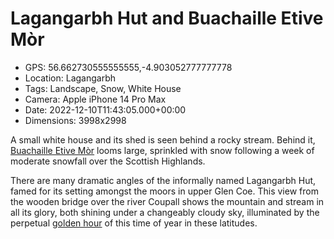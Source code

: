 # Lagangarbh Hut and Buachaille Etive Mòr

- GPS: 56.662730555555555,-4.903052777777778
- Location: Lagangarbh
- Tags: Landscape, Snow, White House
- Camera: Apple iPhone 14 Pro Max
- Date: 2022-12-10T11:43:05.000+00:00
- Dimensions: 3998x2998

A small white house and its shed is seen behind a rocky stream. Behind it, [Buachaille Etive Mòr](https://en.wikipedia.org/wiki/Buachaille_Etive_M%C3%B2r) looms large, sprinkled with snow following a week of moderate snowfall over the Scottish Highlands.

There are many dramatic angles of the informally named Lagangarbh Hut, famed for its setting amongst the moors in upper Glen Coe. This view from the wooden bridge over the river Coupall shows the mountain and stream in all its glory, both shining under a changeably cloudy sky, illuminated by the perpetual [golden hour](https://en.wikipedia.org/wiki/Golden_hour_(photography)) of this time of year in these latitudes.
